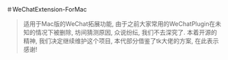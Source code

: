 ＃WeChatExtension-ForMac

> 适用于Mac版的WeChat拓展功能, 由于之前大家常用的WeChatPlugin在未知的情况下被删除, 坊间猜测原因, 众说纷纭, 我们不去深究了.
本着开源的精神, 我们决定继续维护这个项目, 本代部分借鉴了tk大佬的方案, 在此表示感谢!

